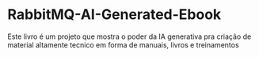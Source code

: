 # RabbitMQ-AI-Generated-Ebook
Este livro é um projeto que mostra o poder da IA generativa pra criação de material altamente tecnico em forma de manuais, livros e treinamentos
